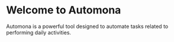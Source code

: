 # Welcome to Automona

Automona is a powerful tool designed to automate tasks related to performing daily activities.